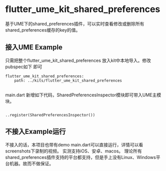 # flutter_ume_kit_shared_preferences

基于UME下的shared_preferences插件，可以实时查看修改或删除所有shared_preferences缓存的key的值。

## 接入UME Example

只需把整个flutter_ume_kit_shared_preferences 放入kit中本地导入。修改pubspec如下 即可


```
flutter_ume_kit_shared_preferences:
    path: ../kits/flutter_ume_kit_shared_preferences
    
```

main.dart 新增如下代码，SharedPreferencesInspector模块即可带入UME主模块。

```

..register(SharedPreferencesInspector())

```

## 不接入Example运行

不接入的话，本项目也带有demo main.dart可以直接运行，详情可以看screenshots下录制的视频。 实测支持iOS、安卓、macos。 理论所有shared_preferences插件支持的平台都支持，但是手上没有Linux、Windows平台机器。故而不做保证。